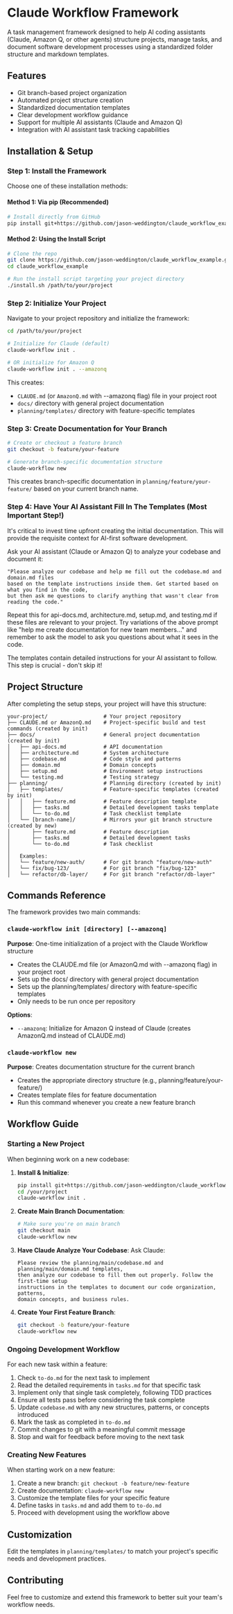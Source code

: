 # Claude Workflow Framework

A task management framework designed to help AI coding assistants (Claude, Amazon Q, or other agents) structure projects, manage tasks, and document software development processes using a standardized folder structure and markdown templates.

## Features

- Git branch-based project organization
- Automated project structure creation
- Standardized documentation templates
- Clear development workflow guidance
- Support for multiple AI assistants (Claude and Amazon Q)
- Integration with AI assistant task tracking capabilities

## Installation & Setup

### Step 1: Install the Framework

Choose one of these installation methods:

#### Method 1: Via pip (Recommended)

```bash
# Install directly from GitHub
pip install git+https://github.com/jason-weddington/claude_workflow_example.git
```

#### Method 2: Using the Install Script

```bash
# Clone the repo
git clone https://github.com/jason-weddington/claude_workflow_example.git
cd claude_workflow_example

# Run the install script targeting your project directory
./install.sh /path/to/your/project
```

### Step 2: Initialize Your Project

Navigate to your project repository and initialize the framework:

```bash
cd /path/to/your/project

# Initialize for Claude (default)
claude-workflow init .

# OR initialize for Amazon Q
claude-workflow init . --amazonq
```

This creates:
- `CLAUDE.md` (or `AmazonQ.md` with --amazonq flag) file in your project root
- `docs/` directory with general project documentation
- `planning/templates/` directory with feature-specific templates

### Step 3: Create Documentation for Your Branch

```bash
# Create or checkout a feature branch
git checkout -b feature/your-feature

# Generate branch-specific documentation structure
claude-workflow new
```

This creates branch-specific documentation in `planning/feature/your-feature/` based on your current branch name.

### Step 4: Have Your AI Assistant Fill In The Templates (Most Important Step!)

It's critical to invest time upfront creating the initial documentation. This will provide the requisite context for AI-first software development.

Ask your AI assistant (Claude or Amazon Q) to analyze your codebase and document it:

```
"Please analyze our codebase and help me fill out the codebase.md and domain.md files 
based on the template instructions inside them. Get started based on what you find in the code,
but then ask me questions to clarify anything that wasn't clear from reading the code."
```

Repeat this for api-docs.md, architecture.md, setup.md, and testing.md if these files are relevant to your project. Try variations of the above prompt like "help me create documentation for new team members..." and remember to ask the model to ask you questions about what it sees in the code.

The templates contain detailed instructions for your AI assistant to follow. This step is crucial - don't skip it!
## Project Structure

After completing the setup steps, your project will have this structure:

```
your-project/                  # Your project repository
├── CLAUDE.md or AmazonQ.md    # Project-specific build and test commands (created by init)
├── docs/                      # General project documentation (created by init)
│   ├── api-docs.md            # API documentation
│   ├── architecture.md        # System architecture
│   ├── codebase.md            # Code style and patterns
│   ├── domain.md              # Domain concepts
│   ├── setup.md               # Environment setup instructions
│   └── testing.md             # Testing strategy
├── planning/                  # Planning directory (created by init)
│   ├── templates/             # Feature-specific templates (created by init)
│   │   ├── feature.md         # Feature description template
│   │   ├── tasks.md           # Detailed development tasks template
│   │   └── to-do.md           # Task checklist template
│   └── [branch-name]/         # Mirrors your git branch structure (created by new)
│       ├── feature.md         # Feature description
│       ├── tasks.md           # Detailed development tasks
│       └── to-do.md           # Task checklist
│
│   Examples:
│   └── feature/new-auth/      # For git branch "feature/new-auth"
│   └── fix/bug-123/           # For git branch "fix/bug-123"
│   └── refactor/db-layer/     # For git branch "refactor/db-layer"
```

## Commands Reference

The framework provides two main commands:

### `claude-workflow init [directory] [--amazonq]`

**Purpose**: One-time initialization of a project with the Claude Workflow structure
- Creates the CLAUDE.md file (or AmazonQ.md with --amazonq flag) in your project root
- Sets up the docs/ directory with general project documentation
- Sets up the planning/templates/ directory with feature-specific templates
- Only needs to be run once per repository

**Options**:
- `--amazonq`: Initialize for Amazon Q instead of Claude (creates AmazonQ.md instead of CLAUDE.md)

### `claude-workflow new`

**Purpose**: Creates documentation structure for the current branch
- Creates the appropriate directory structure (e.g., planning/feature/your-feature/)
- Creates template files for feature documentation
- Run this command whenever you create a new feature branch

## Workflow Guide

### Starting a New Project

When beginning work on a new codebase:

1. **Install & Initialize**: 
   ```bash
   pip install git+https://github.com/jason-weddington/claude_workflow_example.git
   cd /your/project
   claude-workflow init .
   ```

2. **Create Main Branch Documentation**:
   ```bash
   # Make sure you're on main branch
   git checkout main
   claude-workflow new
   ```

3. **Have Claude Analyze Your Codebase**:
   Ask Claude:
   ```
   Please review the planning/main/codebase.md and planning/main/domain.md templates, 
   then analyze our codebase to fill them out properly. Follow the first-time setup 
   instructions in the templates to document our code organization, patterns, 
   domain concepts, and business rules.
   ```

4. **Create Your First Feature Branch**:
   ```bash
   git checkout -b feature/your-feature
   claude-workflow new
   ```

### Ongoing Development Workflow

For each new task within a feature:

1. Check `to-do.md` for the next task to implement
2. Read the detailed requirements in `tasks.md` for that specific task
3. Implement only that single task completely, following TDD practices
4. Ensure all tests pass before considering the task complete
5. Update `codebase.md` with any new structures, patterns, or concepts introduced
6. Mark the task as completed in `to-do.md`
7. Commit changes to git with a meaningful commit message
8. Stop and wait for feedback before moving to the next task

### Creating New Features

When starting work on a new feature:

1. Create a new branch: `git checkout -b feature/new-feature`
2. Create documentation: `claude-workflow new`
3. Customize the template files for your specific feature
4. Define tasks in `tasks.md` and add them to `to-do.md`
5. Proceed with development using the workflow above

## Customization

Edit the templates in `planning/templates/` to match your project's specific needs and development practices.

## Contributing

Feel free to customize and extend this framework to better suit your team's workflow needs.